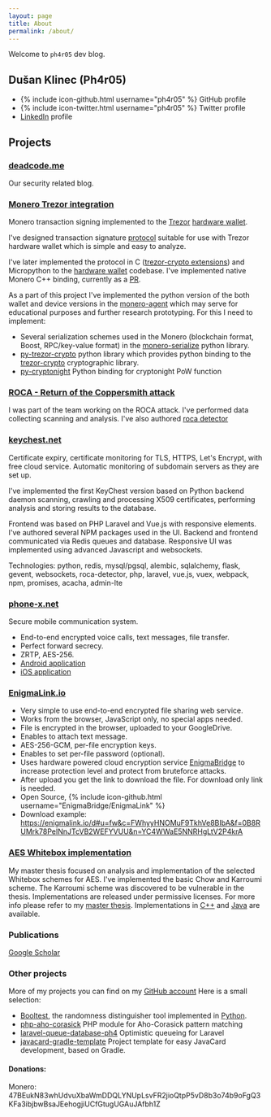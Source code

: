 ```yaml
---
layout: page
title: About
permalink: /about/
---
```


Welcome to `ph4r05` dev blog. 

## Dušan Klinec (Ph4r05)
- {% include icon-github.html username="ph4r05" %} GitHub profile
- {% include icon-twitter.html username="ph4r05" %} Twitter profile
- [LinkedIn](https://www.linkedin.com/in/dklinec) profile


## Projects

### [deadcode.me](https://deadcode.me)
Our security related blog.

### [Monero Trezor integration](https://github.com/ph4r05/monero-agent)
Monero transaction signing implemented to the [Trezor](https://trezor.io) [hardware wallet](https://github.com/trezor/trezor-core). 

I've designed transaction signature [protocol](https://github.com/ph4r05/monero-trezor-doc) suitable for use with Trezor hardware wallet which is 
simple and easy to analyze.

I've later implemented the protocol in C ([trezor-crypto extensions](https://github.com/ph4r05/trezor-crypto)) and Micropython to the [hardware wallet](https://github.com/trezor/trezor-core) codebase. I've implemented native Monero C++ binding, currently as a [PR](https://github.com/monero-project/monero/pull/4241).

As a part of this project I've implemented the python version of the both wallet and device versions in the [monero-agent](https://github.com/ph4r05/monero-agent)
which may serve for educational purposes and further research prototyping. For this I need to implement:
 - Several serialization schemes used in the Monero (blockchain format, Boost, RPC/key-value format) in the [monero-serialize](https://github.com/ph4r05/monero-serialize) python library. 
 - [py-trezor-crypto](https://github.com/ph4r05/py-trezor-crypto) python library which provides python binding to the [trezor-crypto](https://github.com/ph4r05/trezor-crypto) cryptographic library. 
 - [py-cryptonight](https://github.com/ph4r05/py-cryptonight) Python binding for cryptonight PoW function

### [ROCA - Return of the Coppersmith attack](https://crocs.fi.muni.cz/public/papers/rsa_ccs17)
I was part of the team working on the ROCA attack. I've performed data collecting scanning and analysis. I've also authored [roca detector](https://github.com/crocs-muni/roca) 

### [keychest.net](https://keychest.net)
Certificate expiry, certificate monitoring for TLS, HTTPS, Let's Encrypt, with free cloud service. Automatic monitoring of subdomain servers as they are set up.

I've implemented the first KeyChest version based on Python backend daemon scanning, crawling and processing X509 certificates, performing analysis and storing results to the database.

Frontend was based on PHP Laravel and Vue.js with responsive elements. I've authored several NPM packages used in the UI. Backend and frontend communicated via Redis queues and database. Responsive UI was implemented using advanced Javascript and websockets.  

Technologies: python, redis, mysql/pgsql, alembic, sqlalchemy, flask, gevent, websockets, roca-detector, php, laravel, vue.js, vuex, webpack, npm, promises, acacha, admin-lte  

### [phone-x.net](https://www.phone-x.net/)
Secure mobile communication system.

* End-to-end encrypted voice calls, text messages, file transfer.
* Perfect forward secrecy.
* ZRTP, AES-256.
* [Android application](https://play.google.com/store/apps/details?id=net.phonex)
* [iOS application](https://itunes.apple.com/us/app/phonex-secure-communication/id957487057?mt=8)

### [EnigmaLink.io](https://enigmalink.io)

* Very simple to use end-to-end encrypted file sharing web service.
* Works from the browser, JavaScript only, no special apps needed.
* File is encrypted in the browser, uploaded to your GoogleDrive.
* Enables to attach text message.
* AES-256-GCM, per-file encryption keys.
* Enables to set per-file password (optional).
* Uses hardware powered cloud encryption service [EnigmaBridge](https://enigmabridge.com/) to increase protection level and protect from bruteforce attacks.
* After upload you get the link to download the file. For download only link is needed.
* Open Source, {% include icon-github.html username="EnigmaBridge/EnigmaLink" %}
* Download example: <https://enigmalink.io/d#u=fw&c=FWhyyHNOMuF9TkhVe8BIbA&f=0B8RUMrk78PeINnJTcVB2WEFYVUU&n=YC4WWaE5NNRHgLtV2P4krA>

### [AES Whitebox implementation](https://github.com/ph4r05/Whitebox-crypto-AES)
My master thesis focused on analysis and implementation of the selected Whitebox schemes for AES. I've implemented the basic Chow and Karroumi scheme.
The Karroumi scheme was discovered to be vulnerable in the thesis. Implementations are released under permissive licenses. For more info please refer to my
[master thesis](https://github.com/ph4r05/masterThesis). Implementations in [C++](https://github.com/ph4r05/Whitebox-crypto-AES) and [Java](https://github.com/ph4r05/Whitebox-crypto-AES-java) are available.

### Publications

[Google Scholar](https://scholar.google.cz/scholar?hl=en&as_sdt=0%2C5&q=%22Dusan+Klinec%22%7C%22D+Klinec%22&btnG=)

### Other projects

More of my projects you can find on my [GitHub account](https://github.com/ph4r05)
Here is a small selection:

- [Booltest](https://crocs.fi.muni.cz/public/papers/secrypt2017), the randomness distinguisher tool implemented in [Python](https://github.com/ph4r05/polynomial-distinguishers).
- [php-aho-corasick](https://github.com/ph4r05/php_aho_corasick) PHP module for Aho-Corasick pattern matching
- [laravel-queue-database-ph4](https://github.com/ph4r05/laravel-queue-database-ph4) Optimistic queueing for Laravel
- [javacard-gradle-template](https://github.com/ph4r05/javacard-gradle-template) Project template for easy JavaCard development, based on Gradle.

#### Donations:

Monero: 47BEukN83whUdvuXbaWmDDQLYNUpLsvFR2jioQtpP5vD8b3o74b9oFgQ3KFa3ibjbwBsaJEehogjiUCfGtugUGAuJAfbh1Z 


<!--You can find the source code for Jekyll at-->
<!--{% include icon-github.html username="jekyll" %} /-->
<!--[jekyll](https://github.com/jekyll/jekyll)-->
